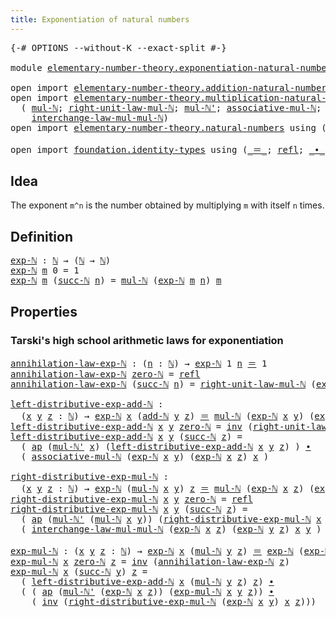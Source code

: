 ```yaml
---
title: Exponentiation of natural numbers
---
```


<pre class="Agda"><a id="59" class="Symbol">{-#</a> <a id="63" class="Keyword">OPTIONS</a> <a id="71" class="Pragma">--without-K</a> <a id="83" class="Pragma">--exact-split</a> <a id="97" class="Symbol">#-}</a>

<a id="102" class="Keyword">module</a> <a id="109" href="elementary-number-theory.exponentiation-natural-numbers.html" class="Module">elementary-number-theory.exponentiation-natural-numbers</a> <a id="165" class="Keyword">where</a>

<a id="172" class="Keyword">open</a> <a id="177" class="Keyword">import</a> <a id="184" href="elementary-number-theory.addition-natural-numbers.html" class="Module">elementary-number-theory.addition-natural-numbers</a> <a id="234" class="Keyword">using</a> <a id="240" class="Symbol">(</a><a id="241" href="elementary-number-theory.addition-natural-numbers.html#1096" class="Function">add-ℕ</a><a id="246" class="Symbol">)</a>
<a id="248" class="Keyword">open</a> <a id="253" class="Keyword">import</a> <a id="260" href="elementary-number-theory.multiplication-natural-numbers.html" class="Module">elementary-number-theory.multiplication-natural-numbers</a> <a id="316" class="Keyword">using</a>
  <a id="324" class="Symbol">(</a> <a id="326" href="elementary-number-theory.multiplication-natural-numbers.html#1286" class="Function">mul-ℕ</a><a id="331" class="Symbol">;</a> <a id="333" href="elementary-number-theory.multiplication-natural-numbers.html#2033" class="Function">right-unit-law-mul-ℕ</a><a id="353" class="Symbol">;</a> <a id="355" href="elementary-number-theory.multiplication-natural-numbers.html#1360" class="Function">mul-ℕ&#39;</a><a id="361" class="Symbol">;</a> <a id="363" href="elementary-number-theory.multiplication-natural-numbers.html#4440" class="Function">associative-mul-ℕ</a><a id="380" class="Symbol">;</a>
    <a id="386" href="elementary-number-theory.multiplication-natural-numbers.html#5027" class="Function">interchange-law-mul-mul-ℕ</a><a id="411" class="Symbol">)</a>
<a id="413" class="Keyword">open</a> <a id="418" class="Keyword">import</a> <a id="425" href="elementary-number-theory.natural-numbers.html" class="Module">elementary-number-theory.natural-numbers</a> <a id="466" class="Keyword">using</a> <a id="472" class="Symbol">(</a><a id="473" href="elementary-number-theory.natural-numbers.html#1548" class="Datatype">ℕ</a><a id="474" class="Symbol">;</a> <a id="476" href="elementary-number-theory.natural-numbers.html#1569" class="InductiveConstructor">zero-ℕ</a><a id="482" class="Symbol">;</a> <a id="484" href="elementary-number-theory.natural-numbers.html#1582" class="InductiveConstructor">succ-ℕ</a><a id="490" class="Symbol">)</a>

<a id="493" class="Keyword">open</a> <a id="498" class="Keyword">import</a> <a id="505" href="foundation.identity-types.html" class="Module">foundation.identity-types</a> <a id="531" class="Keyword">using</a> <a id="537" class="Symbol">(</a><a id="538" href="foundation-core.identity-types.html#1865" class="Function Operator">_＝_</a><a id="541" class="Symbol">;</a> <a id="543" href="foundation-core.identity-types.html#1820" class="InductiveConstructor">refl</a><a id="547" class="Symbol">;</a> <a id="549" href="foundation-core.identity-types.html#2425" class="Function Operator">_∙_</a><a id="552" class="Symbol">;</a> <a id="554" href="foundation-core.identity-types.html#2729" class="Function">inv</a><a id="557" class="Symbol">;</a> <a id="559" href="foundation-core.identity-types.html#4003" class="Function">ap</a><a id="561" class="Symbol">)</a>
</pre>
## Idea

The exponent `m^n` is the number obtained by multiplying `m` with itself `n` times.

## Definition

<pre class="Agda"><a id="exp-ℕ"></a><a id="685" href="elementary-number-theory.exponentiation-natural-numbers.html#685" class="Function">exp-ℕ</a> <a id="691" class="Symbol">:</a> <a id="693" href="elementary-number-theory.natural-numbers.html#1548" class="Datatype">ℕ</a> <a id="695" class="Symbol">→</a> <a id="697" class="Symbol">(</a><a id="698" href="elementary-number-theory.natural-numbers.html#1548" class="Datatype">ℕ</a> <a id="700" class="Symbol">→</a> <a id="702" href="elementary-number-theory.natural-numbers.html#1548" class="Datatype">ℕ</a><a id="703" class="Symbol">)</a>
<a id="705" href="elementary-number-theory.exponentiation-natural-numbers.html#685" class="Function">exp-ℕ</a> <a id="711" href="elementary-number-theory.exponentiation-natural-numbers.html#711" class="Bound">m</a> <a id="713" class="Number">0</a> <a id="715" class="Symbol">=</a> <a id="717" class="Number">1</a>
<a id="719" href="elementary-number-theory.exponentiation-natural-numbers.html#685" class="Function">exp-ℕ</a> <a id="725" href="elementary-number-theory.exponentiation-natural-numbers.html#725" class="Bound">m</a> <a id="727" class="Symbol">(</a><a id="728" href="elementary-number-theory.natural-numbers.html#1582" class="InductiveConstructor">succ-ℕ</a> <a id="735" href="elementary-number-theory.exponentiation-natural-numbers.html#735" class="Bound">n</a><a id="736" class="Symbol">)</a> <a id="738" class="Symbol">=</a> <a id="740" href="elementary-number-theory.multiplication-natural-numbers.html#1286" class="Function">mul-ℕ</a> <a id="746" class="Symbol">(</a><a id="747" href="elementary-number-theory.exponentiation-natural-numbers.html#685" class="Function">exp-ℕ</a> <a id="753" href="elementary-number-theory.exponentiation-natural-numbers.html#725" class="Bound">m</a> <a id="755" href="elementary-number-theory.exponentiation-natural-numbers.html#735" class="Bound">n</a><a id="756" class="Symbol">)</a> <a id="758" href="elementary-number-theory.exponentiation-natural-numbers.html#725" class="Bound">m</a>
</pre>
## Properties

### Tarski's high school arithmetic laws for exponentiation

<pre class="Agda"><a id="annihilation-law-exp-ℕ"></a><a id="849" href="elementary-number-theory.exponentiation-natural-numbers.html#849" class="Function">annihilation-law-exp-ℕ</a> <a id="872" class="Symbol">:</a> <a id="874" class="Symbol">(</a><a id="875" href="elementary-number-theory.exponentiation-natural-numbers.html#875" class="Bound">n</a> <a id="877" class="Symbol">:</a> <a id="879" href="elementary-number-theory.natural-numbers.html#1548" class="Datatype">ℕ</a><a id="880" class="Symbol">)</a> <a id="882" class="Symbol">→</a> <a id="884" href="elementary-number-theory.exponentiation-natural-numbers.html#685" class="Function">exp-ℕ</a> <a id="890" class="Number">1</a> <a id="892" href="elementary-number-theory.exponentiation-natural-numbers.html#875" class="Bound">n</a> <a id="894" href="foundation-core.identity-types.html#1865" class="Function Operator">＝</a> <a id="896" class="Number">1</a>
<a id="898" href="elementary-number-theory.exponentiation-natural-numbers.html#849" class="Function">annihilation-law-exp-ℕ</a> <a id="921" href="elementary-number-theory.natural-numbers.html#1569" class="InductiveConstructor">zero-ℕ</a> <a id="928" class="Symbol">=</a> <a id="930" href="foundation-core.identity-types.html#1820" class="InductiveConstructor">refl</a>
<a id="935" href="elementary-number-theory.exponentiation-natural-numbers.html#849" class="Function">annihilation-law-exp-ℕ</a> <a id="958" class="Symbol">(</a><a id="959" href="elementary-number-theory.natural-numbers.html#1582" class="InductiveConstructor">succ-ℕ</a> <a id="966" href="elementary-number-theory.exponentiation-natural-numbers.html#966" class="Bound">n</a><a id="967" class="Symbol">)</a> <a id="969" class="Symbol">=</a> <a id="971" href="elementary-number-theory.multiplication-natural-numbers.html#2033" class="Function">right-unit-law-mul-ℕ</a> <a id="992" class="Symbol">(</a><a id="993" href="elementary-number-theory.exponentiation-natural-numbers.html#685" class="Function">exp-ℕ</a> <a id="999" class="Number">1</a> <a id="1001" href="elementary-number-theory.exponentiation-natural-numbers.html#966" class="Bound">n</a><a id="1002" class="Symbol">)</a> <a id="1004" href="foundation-core.identity-types.html#2425" class="Function Operator">∙</a> <a id="1006" href="elementary-number-theory.exponentiation-natural-numbers.html#849" class="Function">annihilation-law-exp-ℕ</a> <a id="1029" href="elementary-number-theory.exponentiation-natural-numbers.html#966" class="Bound">n</a>

<a id="left-distributive-exp-add-ℕ"></a><a id="1032" href="elementary-number-theory.exponentiation-natural-numbers.html#1032" class="Function">left-distributive-exp-add-ℕ</a> <a id="1060" class="Symbol">:</a>
  <a id="1064" class="Symbol">(</a><a id="1065" href="elementary-number-theory.exponentiation-natural-numbers.html#1065" class="Bound">x</a> <a id="1067" href="elementary-number-theory.exponentiation-natural-numbers.html#1067" class="Bound">y</a> <a id="1069" href="elementary-number-theory.exponentiation-natural-numbers.html#1069" class="Bound">z</a> <a id="1071" class="Symbol">:</a> <a id="1073" href="elementary-number-theory.natural-numbers.html#1548" class="Datatype">ℕ</a><a id="1074" class="Symbol">)</a> <a id="1076" class="Symbol">→</a> <a id="1078" href="elementary-number-theory.exponentiation-natural-numbers.html#685" class="Function">exp-ℕ</a> <a id="1084" href="elementary-number-theory.exponentiation-natural-numbers.html#1065" class="Bound">x</a> <a id="1086" class="Symbol">(</a><a id="1087" href="elementary-number-theory.addition-natural-numbers.html#1096" class="Function">add-ℕ</a> <a id="1093" href="elementary-number-theory.exponentiation-natural-numbers.html#1067" class="Bound">y</a> <a id="1095" href="elementary-number-theory.exponentiation-natural-numbers.html#1069" class="Bound">z</a><a id="1096" class="Symbol">)</a> <a id="1098" href="foundation-core.identity-types.html#1865" class="Function Operator">＝</a> <a id="1100" href="elementary-number-theory.multiplication-natural-numbers.html#1286" class="Function">mul-ℕ</a> <a id="1106" class="Symbol">(</a><a id="1107" href="elementary-number-theory.exponentiation-natural-numbers.html#685" class="Function">exp-ℕ</a> <a id="1113" href="elementary-number-theory.exponentiation-natural-numbers.html#1065" class="Bound">x</a> <a id="1115" href="elementary-number-theory.exponentiation-natural-numbers.html#1067" class="Bound">y</a><a id="1116" class="Symbol">)</a> <a id="1118" class="Symbol">(</a><a id="1119" href="elementary-number-theory.exponentiation-natural-numbers.html#685" class="Function">exp-ℕ</a> <a id="1125" href="elementary-number-theory.exponentiation-natural-numbers.html#1065" class="Bound">x</a> <a id="1127" href="elementary-number-theory.exponentiation-natural-numbers.html#1069" class="Bound">z</a><a id="1128" class="Symbol">)</a>
<a id="1130" href="elementary-number-theory.exponentiation-natural-numbers.html#1032" class="Function">left-distributive-exp-add-ℕ</a> <a id="1158" href="elementary-number-theory.exponentiation-natural-numbers.html#1158" class="Bound">x</a> <a id="1160" href="elementary-number-theory.exponentiation-natural-numbers.html#1160" class="Bound">y</a> <a id="1162" href="elementary-number-theory.natural-numbers.html#1569" class="InductiveConstructor">zero-ℕ</a> <a id="1169" class="Symbol">=</a> <a id="1171" href="foundation-core.identity-types.html#2729" class="Function">inv</a> <a id="1175" class="Symbol">(</a><a id="1176" href="elementary-number-theory.multiplication-natural-numbers.html#2033" class="Function">right-unit-law-mul-ℕ</a> <a id="1197" class="Symbol">(</a><a id="1198" href="elementary-number-theory.exponentiation-natural-numbers.html#685" class="Function">exp-ℕ</a> <a id="1204" href="elementary-number-theory.exponentiation-natural-numbers.html#1158" class="Bound">x</a> <a id="1206" href="elementary-number-theory.exponentiation-natural-numbers.html#1160" class="Bound">y</a><a id="1207" class="Symbol">))</a>
<a id="1210" href="elementary-number-theory.exponentiation-natural-numbers.html#1032" class="Function">left-distributive-exp-add-ℕ</a> <a id="1238" href="elementary-number-theory.exponentiation-natural-numbers.html#1238" class="Bound">x</a> <a id="1240" href="elementary-number-theory.exponentiation-natural-numbers.html#1240" class="Bound">y</a> <a id="1242" class="Symbol">(</a><a id="1243" href="elementary-number-theory.natural-numbers.html#1582" class="InductiveConstructor">succ-ℕ</a> <a id="1250" href="elementary-number-theory.exponentiation-natural-numbers.html#1250" class="Bound">z</a><a id="1251" class="Symbol">)</a> <a id="1253" class="Symbol">=</a>
  <a id="1257" class="Symbol">(</a> <a id="1259" href="foundation-core.identity-types.html#4003" class="Function">ap</a> <a id="1262" class="Symbol">(</a><a id="1263" href="elementary-number-theory.multiplication-natural-numbers.html#1360" class="Function">mul-ℕ&#39;</a> <a id="1270" href="elementary-number-theory.exponentiation-natural-numbers.html#1238" class="Bound">x</a><a id="1271" class="Symbol">)</a> <a id="1273" class="Symbol">(</a><a id="1274" href="elementary-number-theory.exponentiation-natural-numbers.html#1032" class="Function">left-distributive-exp-add-ℕ</a> <a id="1302" href="elementary-number-theory.exponentiation-natural-numbers.html#1238" class="Bound">x</a> <a id="1304" href="elementary-number-theory.exponentiation-natural-numbers.html#1240" class="Bound">y</a> <a id="1306" href="elementary-number-theory.exponentiation-natural-numbers.html#1250" class="Bound">z</a><a id="1307" class="Symbol">)</a> <a id="1309" class="Symbol">)</a> <a id="1311" href="foundation-core.identity-types.html#2425" class="Function Operator">∙</a>
  <a id="1315" class="Symbol">(</a> <a id="1317" href="elementary-number-theory.multiplication-natural-numbers.html#4440" class="Function">associative-mul-ℕ</a> <a id="1335" class="Symbol">(</a><a id="1336" href="elementary-number-theory.exponentiation-natural-numbers.html#685" class="Function">exp-ℕ</a> <a id="1342" href="elementary-number-theory.exponentiation-natural-numbers.html#1238" class="Bound">x</a> <a id="1344" href="elementary-number-theory.exponentiation-natural-numbers.html#1240" class="Bound">y</a><a id="1345" class="Symbol">)</a> <a id="1347" class="Symbol">(</a><a id="1348" href="elementary-number-theory.exponentiation-natural-numbers.html#685" class="Function">exp-ℕ</a> <a id="1354" href="elementary-number-theory.exponentiation-natural-numbers.html#1238" class="Bound">x</a> <a id="1356" href="elementary-number-theory.exponentiation-natural-numbers.html#1250" class="Bound">z</a><a id="1357" class="Symbol">)</a> <a id="1359" href="elementary-number-theory.exponentiation-natural-numbers.html#1238" class="Bound">x</a> <a id="1361" class="Symbol">)</a>

<a id="right-distributive-exp-mul-ℕ"></a><a id="1364" href="elementary-number-theory.exponentiation-natural-numbers.html#1364" class="Function">right-distributive-exp-mul-ℕ</a> <a id="1393" class="Symbol">:</a>
  <a id="1397" class="Symbol">(</a><a id="1398" href="elementary-number-theory.exponentiation-natural-numbers.html#1398" class="Bound">x</a> <a id="1400" href="elementary-number-theory.exponentiation-natural-numbers.html#1400" class="Bound">y</a> <a id="1402" href="elementary-number-theory.exponentiation-natural-numbers.html#1402" class="Bound">z</a> <a id="1404" class="Symbol">:</a> <a id="1406" href="elementary-number-theory.natural-numbers.html#1548" class="Datatype">ℕ</a><a id="1407" class="Symbol">)</a> <a id="1409" class="Symbol">→</a> <a id="1411" href="elementary-number-theory.exponentiation-natural-numbers.html#685" class="Function">exp-ℕ</a> <a id="1417" class="Symbol">(</a><a id="1418" href="elementary-number-theory.multiplication-natural-numbers.html#1286" class="Function">mul-ℕ</a> <a id="1424" href="elementary-number-theory.exponentiation-natural-numbers.html#1398" class="Bound">x</a> <a id="1426" href="elementary-number-theory.exponentiation-natural-numbers.html#1400" class="Bound">y</a><a id="1427" class="Symbol">)</a> <a id="1429" href="elementary-number-theory.exponentiation-natural-numbers.html#1402" class="Bound">z</a> <a id="1431" href="foundation-core.identity-types.html#1865" class="Function Operator">＝</a> <a id="1433" href="elementary-number-theory.multiplication-natural-numbers.html#1286" class="Function">mul-ℕ</a> <a id="1439" class="Symbol">(</a><a id="1440" href="elementary-number-theory.exponentiation-natural-numbers.html#685" class="Function">exp-ℕ</a> <a id="1446" href="elementary-number-theory.exponentiation-natural-numbers.html#1398" class="Bound">x</a> <a id="1448" href="elementary-number-theory.exponentiation-natural-numbers.html#1402" class="Bound">z</a><a id="1449" class="Symbol">)</a> <a id="1451" class="Symbol">(</a><a id="1452" href="elementary-number-theory.exponentiation-natural-numbers.html#685" class="Function">exp-ℕ</a> <a id="1458" href="elementary-number-theory.exponentiation-natural-numbers.html#1400" class="Bound">y</a> <a id="1460" href="elementary-number-theory.exponentiation-natural-numbers.html#1402" class="Bound">z</a><a id="1461" class="Symbol">)</a>
<a id="1463" href="elementary-number-theory.exponentiation-natural-numbers.html#1364" class="Function">right-distributive-exp-mul-ℕ</a> <a id="1492" href="elementary-number-theory.exponentiation-natural-numbers.html#1492" class="Bound">x</a> <a id="1494" href="elementary-number-theory.exponentiation-natural-numbers.html#1494" class="Bound">y</a> <a id="1496" href="elementary-number-theory.natural-numbers.html#1569" class="InductiveConstructor">zero-ℕ</a> <a id="1503" class="Symbol">=</a> <a id="1505" href="foundation-core.identity-types.html#1820" class="InductiveConstructor">refl</a>
<a id="1510" href="elementary-number-theory.exponentiation-natural-numbers.html#1364" class="Function">right-distributive-exp-mul-ℕ</a> <a id="1539" href="elementary-number-theory.exponentiation-natural-numbers.html#1539" class="Bound">x</a> <a id="1541" href="elementary-number-theory.exponentiation-natural-numbers.html#1541" class="Bound">y</a> <a id="1543" class="Symbol">(</a><a id="1544" href="elementary-number-theory.natural-numbers.html#1582" class="InductiveConstructor">succ-ℕ</a> <a id="1551" href="elementary-number-theory.exponentiation-natural-numbers.html#1551" class="Bound">z</a><a id="1552" class="Symbol">)</a> <a id="1554" class="Symbol">=</a>
  <a id="1558" class="Symbol">(</a> <a id="1560" href="foundation-core.identity-types.html#4003" class="Function">ap</a> <a id="1563" class="Symbol">(</a><a id="1564" href="elementary-number-theory.multiplication-natural-numbers.html#1360" class="Function">mul-ℕ&#39;</a> <a id="1571" class="Symbol">(</a><a id="1572" href="elementary-number-theory.multiplication-natural-numbers.html#1286" class="Function">mul-ℕ</a> <a id="1578" href="elementary-number-theory.exponentiation-natural-numbers.html#1539" class="Bound">x</a> <a id="1580" href="elementary-number-theory.exponentiation-natural-numbers.html#1541" class="Bound">y</a><a id="1581" class="Symbol">))</a> <a id="1584" class="Symbol">(</a><a id="1585" href="elementary-number-theory.exponentiation-natural-numbers.html#1364" class="Function">right-distributive-exp-mul-ℕ</a> <a id="1614" href="elementary-number-theory.exponentiation-natural-numbers.html#1539" class="Bound">x</a> <a id="1616" href="elementary-number-theory.exponentiation-natural-numbers.html#1541" class="Bound">y</a> <a id="1618" href="elementary-number-theory.exponentiation-natural-numbers.html#1551" class="Bound">z</a><a id="1619" class="Symbol">)</a> <a id="1621" class="Symbol">)</a> <a id="1623" href="foundation-core.identity-types.html#2425" class="Function Operator">∙</a>
  <a id="1627" class="Symbol">(</a> <a id="1629" href="elementary-number-theory.multiplication-natural-numbers.html#5027" class="Function">interchange-law-mul-mul-ℕ</a> <a id="1655" class="Symbol">(</a><a id="1656" href="elementary-number-theory.exponentiation-natural-numbers.html#685" class="Function">exp-ℕ</a> <a id="1662" href="elementary-number-theory.exponentiation-natural-numbers.html#1539" class="Bound">x</a> <a id="1664" href="elementary-number-theory.exponentiation-natural-numbers.html#1551" class="Bound">z</a><a id="1665" class="Symbol">)</a> <a id="1667" class="Symbol">(</a><a id="1668" href="elementary-number-theory.exponentiation-natural-numbers.html#685" class="Function">exp-ℕ</a> <a id="1674" href="elementary-number-theory.exponentiation-natural-numbers.html#1541" class="Bound">y</a> <a id="1676" href="elementary-number-theory.exponentiation-natural-numbers.html#1551" class="Bound">z</a><a id="1677" class="Symbol">)</a> <a id="1679" href="elementary-number-theory.exponentiation-natural-numbers.html#1539" class="Bound">x</a> <a id="1681" href="elementary-number-theory.exponentiation-natural-numbers.html#1541" class="Bound">y</a> <a id="1683" class="Symbol">)</a>

<a id="exp-mul-ℕ"></a><a id="1686" href="elementary-number-theory.exponentiation-natural-numbers.html#1686" class="Function">exp-mul-ℕ</a> <a id="1696" class="Symbol">:</a> <a id="1698" class="Symbol">(</a><a id="1699" href="elementary-number-theory.exponentiation-natural-numbers.html#1699" class="Bound">x</a> <a id="1701" href="elementary-number-theory.exponentiation-natural-numbers.html#1701" class="Bound">y</a> <a id="1703" href="elementary-number-theory.exponentiation-natural-numbers.html#1703" class="Bound">z</a> <a id="1705" class="Symbol">:</a> <a id="1707" href="elementary-number-theory.natural-numbers.html#1548" class="Datatype">ℕ</a><a id="1708" class="Symbol">)</a> <a id="1710" class="Symbol">→</a> <a id="1712" href="elementary-number-theory.exponentiation-natural-numbers.html#685" class="Function">exp-ℕ</a> <a id="1718" href="elementary-number-theory.exponentiation-natural-numbers.html#1699" class="Bound">x</a> <a id="1720" class="Symbol">(</a><a id="1721" href="elementary-number-theory.multiplication-natural-numbers.html#1286" class="Function">mul-ℕ</a> <a id="1727" href="elementary-number-theory.exponentiation-natural-numbers.html#1701" class="Bound">y</a> <a id="1729" href="elementary-number-theory.exponentiation-natural-numbers.html#1703" class="Bound">z</a><a id="1730" class="Symbol">)</a> <a id="1732" href="foundation-core.identity-types.html#1865" class="Function Operator">＝</a> <a id="1734" href="elementary-number-theory.exponentiation-natural-numbers.html#685" class="Function">exp-ℕ</a> <a id="1740" class="Symbol">(</a><a id="1741" href="elementary-number-theory.exponentiation-natural-numbers.html#685" class="Function">exp-ℕ</a> <a id="1747" href="elementary-number-theory.exponentiation-natural-numbers.html#1699" class="Bound">x</a> <a id="1749" href="elementary-number-theory.exponentiation-natural-numbers.html#1701" class="Bound">y</a><a id="1750" class="Symbol">)</a> <a id="1752" href="elementary-number-theory.exponentiation-natural-numbers.html#1703" class="Bound">z</a>
<a id="1754" href="elementary-number-theory.exponentiation-natural-numbers.html#1686" class="Function">exp-mul-ℕ</a> <a id="1764" href="elementary-number-theory.exponentiation-natural-numbers.html#1764" class="Bound">x</a> <a id="1766" href="elementary-number-theory.natural-numbers.html#1569" class="InductiveConstructor">zero-ℕ</a> <a id="1773" href="elementary-number-theory.exponentiation-natural-numbers.html#1773" class="Bound">z</a> <a id="1775" class="Symbol">=</a> <a id="1777" href="foundation-core.identity-types.html#2729" class="Function">inv</a> <a id="1781" class="Symbol">(</a><a id="1782" href="elementary-number-theory.exponentiation-natural-numbers.html#849" class="Function">annihilation-law-exp-ℕ</a> <a id="1805" href="elementary-number-theory.exponentiation-natural-numbers.html#1773" class="Bound">z</a><a id="1806" class="Symbol">)</a>
<a id="1808" href="elementary-number-theory.exponentiation-natural-numbers.html#1686" class="Function">exp-mul-ℕ</a> <a id="1818" href="elementary-number-theory.exponentiation-natural-numbers.html#1818" class="Bound">x</a> <a id="1820" class="Symbol">(</a><a id="1821" href="elementary-number-theory.natural-numbers.html#1582" class="InductiveConstructor">succ-ℕ</a> <a id="1828" href="elementary-number-theory.exponentiation-natural-numbers.html#1828" class="Bound">y</a><a id="1829" class="Symbol">)</a> <a id="1831" href="elementary-number-theory.exponentiation-natural-numbers.html#1831" class="Bound">z</a> <a id="1833" class="Symbol">=</a>
  <a id="1837" class="Symbol">(</a> <a id="1839" href="elementary-number-theory.exponentiation-natural-numbers.html#1032" class="Function">left-distributive-exp-add-ℕ</a> <a id="1867" href="elementary-number-theory.exponentiation-natural-numbers.html#1818" class="Bound">x</a> <a id="1869" class="Symbol">(</a><a id="1870" href="elementary-number-theory.multiplication-natural-numbers.html#1286" class="Function">mul-ℕ</a> <a id="1876" href="elementary-number-theory.exponentiation-natural-numbers.html#1828" class="Bound">y</a> <a id="1878" href="elementary-number-theory.exponentiation-natural-numbers.html#1831" class="Bound">z</a><a id="1879" class="Symbol">)</a> <a id="1881" href="elementary-number-theory.exponentiation-natural-numbers.html#1831" class="Bound">z</a><a id="1882" class="Symbol">)</a> <a id="1884" href="foundation-core.identity-types.html#2425" class="Function Operator">∙</a>
  <a id="1888" class="Symbol">(</a> <a id="1890" class="Symbol">(</a> <a id="1892" href="foundation-core.identity-types.html#4003" class="Function">ap</a> <a id="1895" class="Symbol">(</a><a id="1896" href="elementary-number-theory.multiplication-natural-numbers.html#1360" class="Function">mul-ℕ&#39;</a> <a id="1903" class="Symbol">(</a><a id="1904" href="elementary-number-theory.exponentiation-natural-numbers.html#685" class="Function">exp-ℕ</a> <a id="1910" href="elementary-number-theory.exponentiation-natural-numbers.html#1818" class="Bound">x</a> <a id="1912" href="elementary-number-theory.exponentiation-natural-numbers.html#1831" class="Bound">z</a><a id="1913" class="Symbol">))</a> <a id="1916" class="Symbol">(</a><a id="1917" href="elementary-number-theory.exponentiation-natural-numbers.html#1686" class="Function">exp-mul-ℕ</a> <a id="1927" href="elementary-number-theory.exponentiation-natural-numbers.html#1818" class="Bound">x</a> <a id="1929" href="elementary-number-theory.exponentiation-natural-numbers.html#1828" class="Bound">y</a> <a id="1931" href="elementary-number-theory.exponentiation-natural-numbers.html#1831" class="Bound">z</a><a id="1932" class="Symbol">))</a> <a id="1935" href="foundation-core.identity-types.html#2425" class="Function Operator">∙</a>
    <a id="1941" class="Symbol">(</a> <a id="1943" href="foundation-core.identity-types.html#2729" class="Function">inv</a> <a id="1947" class="Symbol">(</a><a id="1948" href="elementary-number-theory.exponentiation-natural-numbers.html#1364" class="Function">right-distributive-exp-mul-ℕ</a> <a id="1977" class="Symbol">(</a><a id="1978" href="elementary-number-theory.exponentiation-natural-numbers.html#685" class="Function">exp-ℕ</a> <a id="1984" href="elementary-number-theory.exponentiation-natural-numbers.html#1818" class="Bound">x</a> <a id="1986" href="elementary-number-theory.exponentiation-natural-numbers.html#1828" class="Bound">y</a><a id="1987" class="Symbol">)</a> <a id="1989" href="elementary-number-theory.exponentiation-natural-numbers.html#1818" class="Bound">x</a> <a id="1991" href="elementary-number-theory.exponentiation-natural-numbers.html#1831" class="Bound">z</a><a id="1992" class="Symbol">)))</a>
</pre>